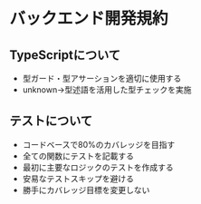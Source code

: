 # バックエンド開発規約

## TypeScriptについて

- 型ガード・型アサーションを適切に使用する
- unknown→型述語を活用した型チェックを実施

## テストについて

- コードベースで80%のカバレッジを目指す
- 全ての関数にテストを記載する
- 最初に主要なロジックのテストを作成する
- 安易なテストスキップを避ける
- 勝手にカバレッジ目標を変更しない